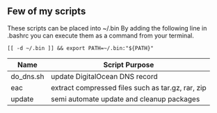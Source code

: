 Few of my scripts
------------------------
These scripts can be placed into ~/.bin By adding the following line in
.bashrc you can execute them as a command from your terminal.
```
[[ -d ~/.bin ]] && export PATH=~/.bin:"${PATH}"
```

| Name | Script Purpose |
|-------------|-------------|
| do_dns.sh | update DigitalOcean DNS record |
| eac | extract compressed files such as tar.gz, rar, zip |
| update | semi automate update and cleanup packages |
